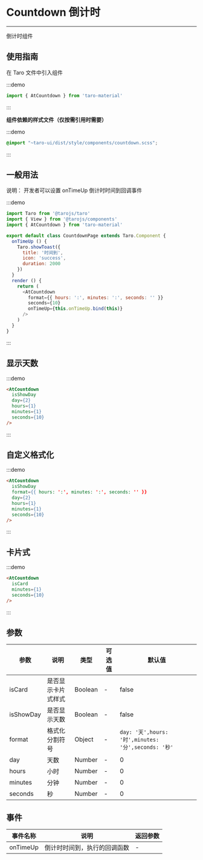 # Countdown 倒计时

---
倒计时组件

## 使用指南

在 Taro 文件中引入组件

:::demo
```js
import { AtCountdown } from 'taro-material'
```
:::

**组件依赖的样式文件（仅按需引用时需要）**

:::demo
```scss
@import "~taro-ui/dist/style/components/countdown.scss";
```
:::

## 一般用法

说明： 开发者可以设置 onTimeUp 倒计时时间到回调事件

:::demo

```js
import Taro from '@tarojs/taro'
import { View } from '@tarojs/components'
import { AtCountdown } from 'taro-material'

export default class CountdownPage extends Taro.Component {
  onTimeUp () {
    Taro.showToast({
      title: '时间到',
      icon: 'success',
      duration: 2000
    })
  }
  render () {
    return (
      <AtCountdown
        format={{ hours: ':', minutes: ':', seconds: '' }}
        seconds={10}
        onTimeUp={this.onTimeUp.bind(this)}
      />
    )
  }
}
```

:::

## 显示天数

:::demo

```html
<AtCountdown
  isShowDay
  day={2}
  hours={1}
  minutes={1}
  seconds={10}
/>
```

:::

## 自定义格式化

:::demo

```html
<AtCountdown
  isShowDay
  format={{ hours: ':', minutes: ':', seconds: '' }}
  day={2}
  hours={1}
  minutes={1}
  seconds={10}
/>
```

:::


## 卡片式

:::demo

```html
<AtCountdown
  isCard
  minutes={1}
  seconds={10}
/>
```

:::

## 参数

| 参数       | 说明  | 类型    | 可选值 | 默认值   |
| ---------- | ------- | ------- | ----| -------- |
| isCard | 是否显示卡片式样式 | Boolean  | - | false |
| isShowDay | 是否显示天数 | Boolean  | - | false |
| format | 格式化分割符号 | Object  | - | `day: '天',hours: '时',minutes: '分',seconds: '秒'` |
| day | 天数 | Number  | - | 0 |
| hours | 小时 | Number | - | 0 |
| minutes | 分钟 | Number | - | 0 |
| seconds | 秒 | Number | - | 0 |

## 事件

| 事件名称 | 说明                     | 返回参数          |
| -------- | ------------------------ | ----------------- |
| onTimeUp | 倒计时时间到，执行的回调函数 | - |
